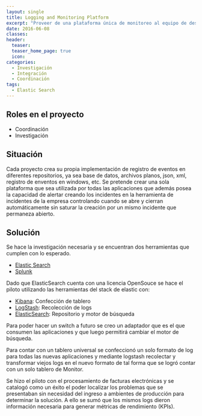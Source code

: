 ```yaml
---
layout: single
title: Logging and Monitoring Platform
excerpt: "Proveer de una plataforma única de monitoreo al equipo de desarrollo para ser utilizada en los nuevos proyecto asi como adaptable a los proyectos ya implementados."
date: 2016-06-08
classes: 
header: 
  teaser: 
  teaser_home_page: true
  icon: 
categories:
  - Investigación
  - Integración
  - Coordinación
tags:  
  - Elastic Search
---
```


## Roles en el proyecto

- Coordinación
- Investigación

## Situación

Cada proyecto crea su propia implementación de registro de eventos en diferentes repositorios, ya sea base de datos, archivos planos, json, xml, registro de enventos en windows, etc. Se pretende crear una sola plataforma que sea utilizada por todas las aplicaciones que además posea la capacidad de alertar creando los incidentes en la herramienta de incidentes de la empresa controlando cuando se abre y cierran automáticamente sin saturar la creación por un mismo incidente que permaneza abierto.

## Solución

Se hace la investigación necesaria y se encuentran dos herramientas que cumplen con lo esperado. 

- [Elastic Search](https://www.elastic.co/es/elastic-stack/)
- [Splunk](https://www.splunk.com/en_us/products.html)

Dado que ElasticSearch cuenta con una licencia OpenSouce se hace el piloto utilizando las herramientas del stack de elastic con:

- [Kibana](https://www.elastic.co/es/kibana/): Confección de tablero
- [LogStash](https://www.elastic.co/es/logstash/): Recolección de logs
- [ElasticSearch](https://www.elastic.co/es/elasticsearch/): Repositorio y motor de búsqueda
  
Para poder hacer un switch a futuro se creo un adaptador que es el que consumen las aplicaciones y que luego permitirá cambiar el motor de búsqueda.

Para contar con un tablero universal se confeccionó un solo formato de log para todas las nuevas aplicaciones y mediante logstash recolectar y transformar viejos logs en el nuevo formato de tal forma que se logró contar con un solo tablero de Monitor.

Se hizo el piloto con el procesamiento de facturas electrónicas y se catalogó como un éxito el poder localizar los problemas que se presentaban sin necesidad del ingreso a ambientes de producción para determinar la solución. A ello se sumó que los mismos logs dieron información necesaria para generar métricas de rendimiento (KPIs).

